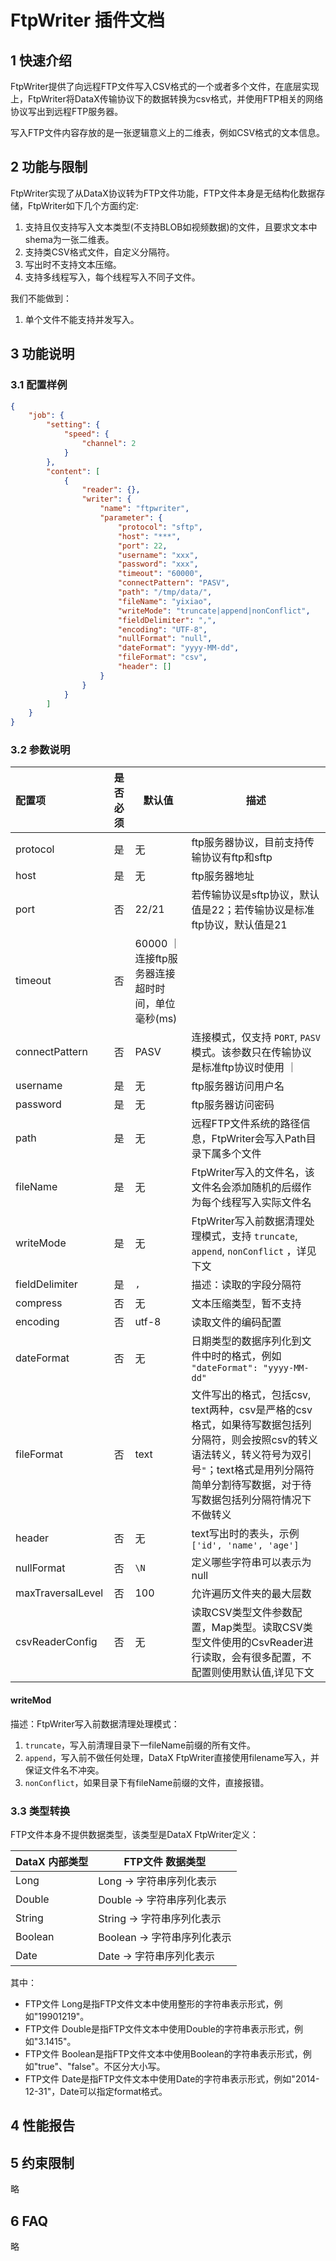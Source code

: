 # FtpWriter 插件文档

## 1 快速介绍

FtpWriter提供了向远程FTP文件写入CSV格式的一个或者多个文件，在底层实现上，FtpWriter将DataX传输协议下的数据转换为csv格式，并使用FTP相关的网络协议写出到远程FTP服务器。

写入FTP文件内容存放的是一张逻辑意义上的二维表，例如CSV格式的文本信息。

## 2 功能与限制

FtpWriter实现了从DataX协议转为FTP文件功能，FTP文件本身是无结构化数据存储，FtpWriter如下几个方面约定:

1. 支持且仅支持写入文本类型(不支持BLOB如视频数据)的文件，且要求文本中shema为一张二维表。
2. 支持类CSV格式文件，自定义分隔符。
3. 写出时不支持文本压缩。
4. 支持多线程写入，每个线程写入不同子文件。

我们不能做到：

1. 单个文件不能支持并发写入。

## 3 功能说明

### 3.1 配置样例

```json
{
    "job": {
        "setting": {
            "speed": {
                "channel": 2
            }
        },
        "content": [
            {
                "reader": {},
                "writer": {
                    "name": "ftpwriter",
                    "parameter": {
                        "protocol": "sftp",
                        "host": "***",
                        "port": 22,
                        "username": "xxx",
                        "password": "xxx",
                        "timeout": "60000",
                        "connectPattern": "PASV",
                        "path": "/tmp/data/",
                        "fileName": "yixiao",
                        "writeMode": "truncate|append|nonConflict",
                        "fieldDelimiter": ",",
                        "encoding": "UTF-8",
                        "nullFormat": "null",
                        "dateFormat": "yyyy-MM-dd",
                        "fileFormat": "csv",
                        "header": []
                    }
                }
            }
        ]
    }
}
```

### 3.2 参数说明

| 配置项           | 是否必须 | 默认值  | 描述                                                                      |
| :--------------- | :------: | ------- | ------------------------------------------------------------------------- |
| protocol| 是 | 无 | ftp服务器协议，目前支持传输协议有ftp和sftp |
| host | 是 | 无 | ftp服务器地址 |
| port | 否 | 22/21 | 若传输协议是sftp协议，默认值是22；若传输协议是标准ftp协议，默认值是21 |
| timeout | 否 | 60000 ｜ 连接ftp服务器连接超时时间，单位毫秒(ms) |
| connectPattern | 否 | PASV | 连接模式，仅支持 `PORT`, `PASV` 模式。该参数只在传输协议是标准ftp协议时使用 ｜
| username | 是 | 无 | ftp服务器访问用户名 |
| password | 是 | 无 | ftp服务器访问密码 |
| path | 是 | 无 | 远程FTP文件系统的路径信息，FtpWriter会写入Path目录下属多个文件 |
| fileName | 是 | 无 | FtpWriter写入的文件名，该文件名会添加随机的后缀作为每个线程写入实际文件名 |
| writeMode | 是 | 无 | FtpWriter写入前数据清理处理模式，支持 `truncate`, `append`, `nonConflict` ，详见下文 |
|fieldDelimiter | 是 | `,` |  描述：读取的字段分隔符 |
|compress | 否 | 无 | 文本压缩类型，暂不支持 |
|encoding | 否 |utf-8 | 读取文件的编码配置 |
|dateFormat | 否 | 无 | 日期类型的数据序列化到文件中时的格式，例如 `"dateFormat": "yyyy-MM-dd"` |
|fileFormat | 否 | text | 文件写出的格式，包括csv, text两种，csv是严格的csv格式，如果待写数据包括列分隔符，则会按照csv的转义语法转义，转义符号为双引号`"`；text格式是用列分隔符简单分割待写数据，对于待写数据包括列分隔符情况下不做转义 |
|header | 否 | 无 | text写出时的表头，示例 `['id', 'name', 'age']` |
| nullFormat |否 | `\N`  |定义哪些字符串可以表示为null |
| maxTraversalLevel | 否 | 100 | 允许遍历文件夹的最大层数 |
| csvReaderConfig | 否 | 无  | 读取CSV类型文件参数配置，Map类型。读取CSV类型文件使用的CsvReader进行读取，会有很多配置，不配置则使用默认值,详见下文 |

#### writeMod

描述：FtpWriter写入前数据清理处理模式：

1. `truncate`，写入前清理目录下一fileName前缀的所有文件。
2. `append`，写入前不做任何处理，DataX FtpWriter直接使用filename写入，并保证文件名不冲突。
3. `nonConflict`，如果目录下有fileName前缀的文件，直接报错。

### 3.3 类型转换

FTP文件本身不提供数据类型，该类型是DataX FtpWriter定义：

| DataX 内部类型| FTP文件 数据类型    |
| -------- | -----  |
| Long     |Long -> 字符串序列化表示|
| Double   |Double -> 字符串序列化表示|
| String   |String -> 字符串序列化表示|
| Boolean  |Boolean -> 字符串序列化表示|
| Date     |Date -> 字符串序列化表示|

其中：

* FTP文件 Long是指FTP文件文本中使用整形的字符串表示形式，例如"19901219"。
* FTP文件 Double是指FTP文件文本中使用Double的字符串表示形式，例如"3.1415"。
* FTP文件 Boolean是指FTP文件文本中使用Boolean的字符串表示形式，例如"true"、"false"。不区分大小写。
* FTP文件 Date是指FTP文件文本中使用Date的字符串表示形式，例如"2014-12-31"，Date可以指定format格式。

## 4 性能报告

## 5 约束限制

略

## 6 FAQ

略
